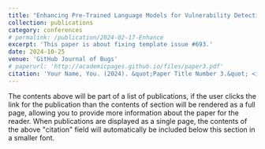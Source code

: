 ```yaml
---
title: "Enhancing Pre-Trained Language Models for Vulnerability Detection via Semantic-Preserving Data Augmentation"
collection: publications
category: conferences
# permalink: /publication/2024-02-17-Enhance
excerpt: 'This paper is about fixing template issue #693.'
date: 2024-10-25
venue: 'GitHub Journal of Bugs'
# paperurl: 'http://academicpages.github.io/files/paper3.pdf'
citation: 'Your Name, You. (2024). &quot;Paper Title Number 3.&quot; <i>GitHub Journal of Bugs</i>. 1(3).'
---
```


The contents above will be part of a list of publications, if the user clicks the link for the publication than the contents of section will be rendered as a full page, allowing you to provide more information about the paper for the reader. When publications are displayed as a single page, the contents of the above "citation" field will automatically be included below this section in a smaller font.
